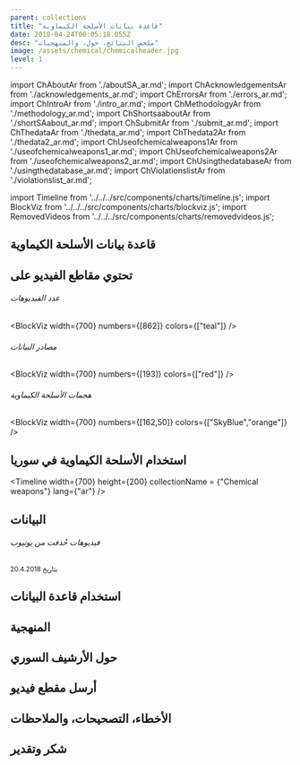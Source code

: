 ```yaml
---
parent: collections
title: "قاعدة بيانات الأسلحة الكيماوية"
date: 2018-04-24T00:05:18.055Z
desc: "ملخص النتائج، حول، والمنهجيات"
image: /assets/chemical/chemicalheader.jpg
level: 1
---
```


import ChAboutAr from './aboutSA_ar.md';
import ChAcknowledgementsAr from './acknowledgements_ar.md';
import ChErrorsAr from './errors_ar.md';
import ChIntroAr from './intro_ar.md';
import ChMethodologyAr from './methodology_ar.md';
import ChShortsaaboutAr from './shortSAabout_ar.md';
import ChSubmitAr from './submit_ar.md';
import ChThedataAr from './thedata_ar.md';
import ChThedata2Ar from './thedata2_ar.md';
import ChUseofchemicalweapons1Ar from './useofchemicalweapons1_ar.md';
import ChUseofchemicalweapons2Ar from './useofchemicalweapons2_ar.md';
import ChUsingthedatabaseAr from './usingthedatabase_ar.md';
import ChViolationslistAr from './violationslist_ar.md';

import Timeline from '../../../src/components/charts/timeline.js';
import BlockViz from '../../../src/components/charts/blockviz.js';
import RemovedVideos from '../../../src/components/charts/removedvideos.js';

## قاعدة بيانات الأسلحة الكيماوية
<ChIntroAr />
<ChShortsaaboutAr />

## تحتوي مقاطع الفيديو على
<ChViolationslistAr />

###### عدد الفيديوهات
<BlockViz 
width={700}
numbers={[862]}
colors={["teal"]}
/>

###### مصادر البيانات
<BlockViz 
width={700}
numbers={[193]}
colors={["red"]}
/>

###### هجمات الأسلحة الكيماوية
<BlockViz 
width={700}
numbers={[162,50]}
colors={["SkyBlue","orange"]}
/>

## استخدام الأسلحة الكيماوية في سوريا
<ChUseofchemicalweapons1Ar />
<ChUseofchemicalweapons2Ar />

<Timeline 
width={700}
height={200}
collectionName = {"Chemical weapons"}
lang={"ar"}
/>

## البيانات
<ChThedataAr />

###### فيديوهات حُذفت من يوتيوب

<small> بتاريخ 20.4.2018 </small>
<RemovedVideos 
width={800}
/>

<ChThedata2Ar />

## استخدام قاعدة البيانات
<ChUsingthedatabaseAr />

## المنهجية
<ChMethodologyAr />

## حول الأرشيف السوري
<ChAboutAr />

## أرسل مقطع فيديو
<ChSubmitAr />

## الأخطاء، التصحيحات، والملاحظات
<ChErrorsAr />

## شكر وتقدير
<ChAcknowledgementsAr />
